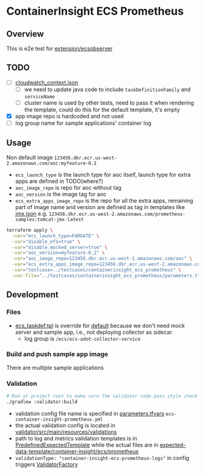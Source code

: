# ContainerInsight ECS Prometheus

## Overview

This is e2e test
for [extension/ecsobserver](https://github.com/open-telemetry/opentelemetry-collector-contrib/tree/main/extension/observer/ecsobserver)

## TODO

- [ ] [cloudwatch_context.json](cloudwatch_context.json)
    - [ ] we need to update java code to include `taskDefinitionFamily` and `serviceName`
    - [ ] cluster name is used by other tests, need to pass it when rendering the template, could do this for the
      default template, it's empty
- [x] app image repo is hardcoded and not used
- [ ] log group name for sample applications' container log

## Usage

Non default image `123456.dkr.ecr.us-west-2.amazonaws.com/aoc:myfeature-0.2`

- `ecs_launch_type` is the launch type for aoc itself, launch type for extra apps are defined in TODO(where?)
- `aoc_image_repo` is repo for aoc without tag
- `aoc_version` is the image tag for aoc
- `ecs_extra_apps_image_repo` is the repo for all the extra apps, remaining part of image name and version are defined
  as tag in templates like [jmx.json](jmx.json)
  e.g. `123456.dkr.ecr.us-west-2.amazonaws.com/prometheus-samples:tomcat-jmx-latest`

```bash
terraform apply \
  -var="ecs_launch_type=FARGATE" \
  -var="disable_efs=true" \
  -var="disable_mocked_server=true" \
  -var="aoc_version=myfeature-0.2" \
  -var="aoc_image_repo=123456.dkr.ecr.us-west-2.amazonaws.com/aoc" \
  -var="ecs_extra_apps_image_repo=123456.dkr.ecr.us-west-2.amazonaws.com/prometheus-samples" \
  -var="testcase=../testcases/containerinsight_ecs_prometheus" \
  -var-file="../testcases/containerinsight_ecs_prometheus/parameters.tfvars" 
```

## Development

### Files

- [ecs_taskdef.tpl](ecs_taskdef.tpl) is override for [default](../../templates/defaults/ecs_taskdef.tpl) because we
  don't need mock server and sample app, i.e., not deploying collector as sidecar.
    - log group is `/ecs/ecs-adot-collector-service`

### Build and push sample app image

There are multiple sample applications

### Validation

```bash
# Run at project root to make sure the validator code pass style check and compiles
./gradlew :validator:build 
```

- validation config file name is specified
  in [parameters.tfvars](parameters.tfvars) `ecs-container-insight-prometheus.yml`
- the actual validation config is located
  in [validator/src/main/resources/validations](../../../validator/src/main/resources/validations/ecs-container-insight-prometheus.yml)
- path to log and metrics validation templates is
  in [PredefinedExpectedTemplate](../../../validator/src/main/java/com/amazon/aoc/fileconfigs/PredefinedExpectedTemplate.java)
  while the actual files are
  in [expected-data-template/container-insight/ecs/prometheus](../../../validator/src/main/resources/expected-data-template/container-insight/ecs/prometheus)
- `validationType: "container-insight-ecs-prometheus-logs"` in config
  triggers [ValidatorFactory](../../../validator/src/main/java/com/amazon/aoc/validators/ValidatorFactory.java)